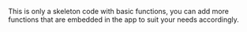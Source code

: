 This is only a skeleton code with basic functions, you can add more functions that are embedded in the app to suit your needs accordingly.
